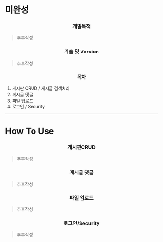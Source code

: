 # 미완성

<h3 align="center"><strong>개발목적</strong></h3>

> 추후작성


<h3 align="center"><strong>기술 및 Version</strong></h3>

> 추후작성

<h3 align="center"><strong>목차</strong></h3>

1. 게시판 CRUD / 게시글 검색처리
2. 게시글 댓글
3. 파일 업로드
4. 로그인 / Security

***

# How To Use

<h3 align="center"><strong> 게시판CRUD </strong></h3>

> 추후작성

<h3 align="center"><strong> 게시글 댓글 </strong></h3>

> 추후작성

<h3 align="center"><strong> 파일 업로드 </strong></h3>

> 추후작성

<h3 align="center"><strong> 로그인/Security </strong></h3>

> 추후작성
